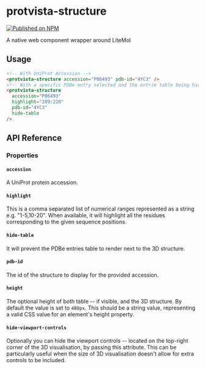 # protvista-structure

[![Published on NPM](https://img.shields.io/npm/v/protvista-structure.svg)](https://www.npmjs.com/package/protvista-structure)

A native web component wrapper around LiteMol

## Usage

```html
<!-- With UniProt Accession -->
<protvista-structure accession="P06493" pdb-id="4YC3" />
<!-- With a specific PDBe entry selected and the entrie table being hidden -->
<protvista-structure
  accession="P06493"
  highlight="209:220"
  pdb-id="4YC3"
  hide-table
/>
```

## API Reference

### Properties

#### `accession`

A UniProt protein accession.

#### `highlight`

This is a comma separated list of numerical ranges represented as a string e.g. "1-5,10-20". When available, it will highlight all the residues corresponding to the given sequence positions.

#### `hide-table`

It will prevent the PDBe entries table to render next to the 3D structure.

#### `pdb-id`

The id of the structure to display for the provided accession.

#### `height`

The optional height of both table -- if visible, and the 3D structure. By default the value is set to `480px`. This should be a string value, representing a valid CSS value for an element's height property.

#### `hide-viewport-controls`

Optionally you can hide the viewport controls -- located on the top-right corner of the 3D visualisation, by passing this attribute. This can be particularly useful when the size of 3D visualisation doesn't allow for extra controls to be included.
